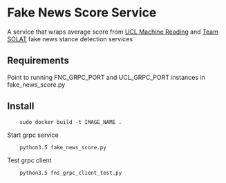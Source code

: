 
# Fake News Score Service

A service that wraps average score from [UCL Machine Reading](https://github.com/dagims/fakenewschallenge/tree/snet-service) and [Team SOLAT](https://gitlab.com/nunet/odyssey-hackathon-2020-dev/-/tree/eskender_cpu) fake news stance detection services 

## Requirements

Point to running FNC_GRPC_PORT and UCL_GRPC_PORT instances in fake_news_score.py

## Install

		sudo docker build -t IMAGE_NAME .

Start grpc service

		python3.5 fake_news_score.py

Test grpc client

		python3.5 fns_grpc_client_test.py
